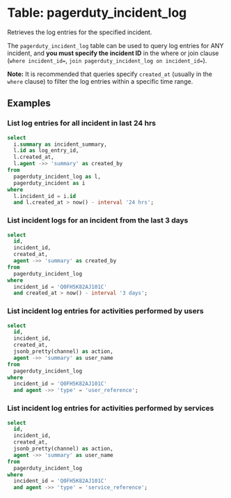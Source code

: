 # Table: pagerduty_incident_log

Retrieves the log entries for the specified incident.

The `pagerduty_incident_log` table can be used to query log entries for ANY incident, and **you must specify the incident ID** in the where or join clause (`where incident_id=`, `join pagerduty_incident_log on incident_id=`).

**Note:** It is recommended that queries specify `created_at` (usually in the `where` clause) to filter the log entries within a specific time range.

## Examples

### List log entries for all incident in last 24 hrs

```sql
select
  i.summary as incident_summary,
  l.id as log_entry_id,
  l.created_at,
  l.agent ->> 'summary' as created_by
from
  pagerduty_incident_log as l,
  pagerduty_incident as i
where
  l.incident_id = i.id
  and l.created_at > now() - interval '24 hrs';
```

### List incident logs for an incident from the last 3 days

```sql
select
  id,
  incident_id,
  created_at,
  agent ->> 'summary' as created_by
from
  pagerduty_incident_log
where
  incident_id = 'Q0FH5K82AJ101C'
  and created_at > now() - interval '3 days';
```

### List incident log entries for activities performed by users

```sql
select
  id,
  incident_id,
  created_at,
  jsonb_pretty(channel) as action,
  agent ->> 'summary' as user_name
from
  pagerduty_incident_log
where
  incident_id = 'Q0FH5K82AJ101C'
  and agent ->> 'type' = 'user_reference';
```

### List incident log entries for activities performed by services

```sql
select
  id,
  incident_id,
  created_at,
  jsonb_pretty(channel) as action,
  agent ->> 'summary' as user_name
from
  pagerduty_incident_log
where
  incident_id = 'Q0FH5K82AJ101C'
  and agent ->> 'type' = 'service_reference';
```
